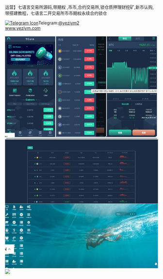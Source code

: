 运营】七语言交易所源码,带期权 ,币币,合约交易所,锁仓质押理财挖矿,新币认购,带搭建教程，七语言二开交易所币币期权永续合约锁仓<p dir="auto"><a target="_blank" rel="noopener noreferrer nofollow" href="https://camo.githubusercontent.com/d614d90677fbc2e34c7c62ebc68c82379d87a57c4beaf05af65fec7ba6b72e36/68747470733a2f2f63646e2d69636f6e732d706e672e666c617469636f6e2e636f6d2f3531322f323131312f323131313634362e706e67"><img src="https://camo.githubusercontent.com/d614d90677fbc2e34c7c62ebc68c82379d87a57c4beaf05af65fec7ba6b72e36/68747470733a2f2f63646e2d69636f6e732d706e672e666c617469636f6e2e636f6d2f3531322f323131312f323131313634362e706e67" alt="Telegram Icon" style="width: 16px; max-width: 100%;" data-canonical-src="https://cdn-icons-png.flaticon.com/512/2111/2111646.png"></a>Telegram:<a href="https://t.me/yeziym2" rel="nofollow">@yeziym2</a><br><a href="https://www.yeziym.com/">www.yeziym.com</a></p><img src="https://github.com/yeziym/ZejtIy6SiF/blob/main/uvXoD.png"><img src="https://github.com/yeziym/ZejtIy6SiF/blob/main/duSy4.png"><img src="https://github.com/yeziym/ZejtIy6SiF/blob/main/a9P5W.png">